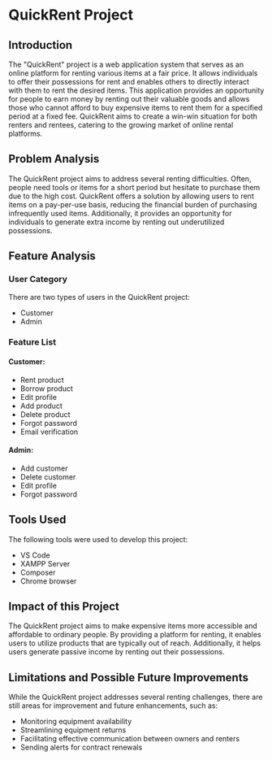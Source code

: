 # QuickRent Project

## Introduction
The "QuickRent" project is a web application system that serves as an online platform for renting various items at a fair price. It allows individuals to offer their possessions for rent and enables others to directly interact with them to rent the desired items. This application provides an opportunity for people to earn money by renting out their valuable goods and allows those who cannot afford to buy expensive items to rent them for a specified period at a fixed fee. QuickRent aims to create a win-win situation for both renters and rentees, catering to the growing market of online rental platforms.

## Problem Analysis
The QuickRent project aims to address several renting difficulties. Often, people need tools or items for a short period but hesitate to purchase them due to the high cost. QuickRent offers a solution by allowing users to rent items on a pay-per-use basis, reducing the financial burden of purchasing infrequently used items. Additionally, it provides an opportunity for individuals to generate extra income by renting out underutilized possessions.

## Feature Analysis
### User Category
There are two types of users in the QuickRent project:
- Customer
- Admin

### Feature List
#### Customer:
- Rent product
- Borrow product
- Edit profile
- Add product
- Delete product
- Forgot password
- Email verification

#### Admin:
- Add customer
- Delete customer
- Edit profile
- Forgot password

## Tools Used
The following tools were used to develop this project:
- VS Code
- XAMPP Server
- Composer
- Chrome browser

## Impact of this Project
The QuickRent project aims to make expensive items more accessible and affordable to ordinary people. By providing a platform for renting, it enables users to utilize products that are typically out of reach. Additionally, it helps users generate passive income by renting out their possessions.

## Limitations and Possible Future Improvements
While the QuickRent project addresses several renting challenges, there are still areas for improvement and future enhancements, such as:
- Monitoring equipment availability
- Streamlining equipment returns
- Facilitating effective communication between owners and renters
- Sending alerts for contract renewals
